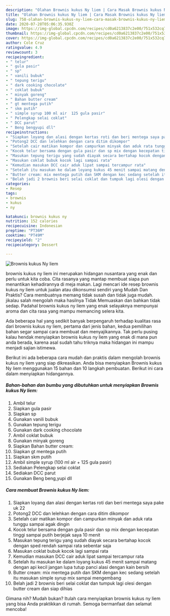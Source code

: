 ```yaml
---
description: "Olahan Brownis kukus Ny liem | Cara Masak Brownis kukus Ny liem Yang Enak Dan Mudah"
title: "Olahan Brownis kukus Ny liem | Cara Masak Brownis kukus Ny liem Yang Enak Dan Mudah"
slug: 758-olahan-brownis-kukus-ny-liem-cara-masak-brownis-kukus-ny-liem-yang-enak-dan-mudah
date: 2020-07-28T05:06:35.930Z
image: https://img-global.cpcdn.com/recipes/cd0a6213837c2e00/751x532cq70/brownis-kukus-ny-liem-foto-resep-utama.jpg
thumbnail: https://img-global.cpcdn.com/recipes/cd0a6213837c2e00/751x532cq70/brownis-kukus-ny-liem-foto-resep-utama.jpg
cover: https://img-global.cpcdn.com/recipes/cd0a6213837c2e00/751x532cq70/brownis-kukus-ny-liem-foto-resep-utama.jpg
author: Cole Cruz
ratingvalue: 4.9
reviewcount: 3
recipeingredient:
- " telur"
- " gula pasir"
- " sp"
- " vanili bubuk"
- " tepung terigu"
- " dark cooking chocolate"
- " coklat bubuk"
- " minyak goreng"
- " Bahan butter cream"
- " gt mentega putih"
- " skm putih"
- " simple syrup 100 ml air  125 gula pasir"
- " Pelengkap selai coklat"
- " DCC parut"
- " Beng bengyupi dll"
recipeinstructions:
- "Siapkan loyang dan alasi dengan kertas roti dan beri mentega saya pake uk 22"
- "Potong2 DCC dan lelehkan dengan cara ditim dikompor"
- "Setelah cair matikan kompor dan campurkan minyak dan aduk rata tunggu sampai agak dingin"
- "Kocok telur bersama dengan gula pasir dan sp mix dengan kecepatan tinggi sampai putih berjejak saya 10 menit"
- "Masukan tepung terigu yang sudah diayak secara bertahap kocok dengan sped rendah sampai rata sebentar saja"
- "Masukan coklat bubuk kocok lagi sampai rata"
- "Kemudian masukan DCC cair aduk lipat sampai tercampur rata"
- "Setelah itu masukan ke dalam loyang kukus 45 menit sampai matang dengan api kecil jangan lupa tutup panci alasi dengan kain bersih"
- "Butter cream: mix mentega putih dan SKM dengan kec sedang setelah itu masukan simple syrup mix sampai mengembang"
- "Belah jadi 2 brownis beri selai coklat dan tumpuk lagi olesi dengan butter cream dan siap dihias"
categories:
- Resep
tags:
- brownis
- kukus
- ny

katakunci: brownis kukus ny 
nutrition: 152 calories
recipecuisine: Indonesian
preptime: "PT36M"
cooktime: "PT49M"
recipeyield: "2"
recipecategory: Dessert

---
```



![Brownis kukus Ny liem](https://img-global.cpcdn.com/recipes/cd0a6213837c2e00/751x532cq70/brownis-kukus-ny-liem-foto-resep-utama.jpg)


brownis kukus ny liem ini merupakan hidangan nusantara yang enak dan perlu untuk kita coba. Cita rasanya yang mantap membuat siapa pun menantikan kehadirannya di meja makan.
Lagi mencari ide resep brownis kukus ny liem untuk jualan atau dikonsumsi sendiri yang Mudah Dan Praktis? Cara membuatnya memang tidak susah dan tidak juga mudah. jikalau salah mengolah maka hasilnya Tidak Memuaskan dan bahkan tidak sedap. Padahal brownis kukus ny liem yang enak selayaknya mempunyai aroma dan cita rasa yang mampu memancing selera kita.



Ada beberapa hal yang sedikit banyak berpengaruh terhadap kualitas rasa dari brownis kukus ny liem, pertama dari jenis bahan, kedua pemilihan bahan segar sampai cara membuat dan menyajikannya. Tak perlu pusing kalau hendak menyiapkan brownis kukus ny liem yang enak di mana pun anda berada, karena asal sudah tahu triknya maka hidangan ini mampu menjadi sajian istimewa.


Berikut ini ada beberapa cara mudah dan praktis dalam mengolah brownis kukus ny liem yang siap dikreasikan. Anda bisa menyiapkan Brownis kukus Ny liem menggunakan 15 bahan dan 10 langkah pembuatan. Berikut ini cara dalam menyiapkan hidangannya.

<!--inarticleads1-->

##### Bahan-bahan dan bumbu yang dibutuhkan untuk menyiapkan Brownis kukus Ny liem:

1. Ambil  telur
1. Siapkan  gula pasir
1. Siapkan  sp
1. Gunakan  vanili bubuk
1. Gunakan  tepung terigu
1. Gunakan  dark cooking chocolate
1. Ambil  coklat bubuk
1. Gunakan  minyak goreng
1. Siapkan  Bahan butter cream:
1. Siapkan  gt mentega putih
1. Siapkan  skm putih
1. Ambil  simple syrup (100 ml air + 125 gula pasir)
1. Sediakan  Pelengkap selai coklat
1. Sediakan  DCC parut
1. Gunakan  Beng beng,yupi dll




<!--inarticleads2-->

##### Cara membuat Brownis kukus Ny liem:

1. Siapkan loyang dan alasi dengan kertas roti dan beri mentega saya pake uk 22
1. Potong2 DCC dan lelehkan dengan cara ditim dikompor
1. Setelah cair matikan kompor dan campurkan minyak dan aduk rata tunggu sampai agak dingin
1. Kocok telur bersama dengan gula pasir dan sp mix dengan kecepatan tinggi sampai putih berjejak saya 10 menit
1. Masukan tepung terigu yang sudah diayak secara bertahap kocok dengan sped rendah sampai rata sebentar saja
1. Masukan coklat bubuk kocok lagi sampai rata
1. Kemudian masukan DCC cair aduk lipat sampai tercampur rata
1. Setelah itu masukan ke dalam loyang kukus 45 menit sampai matang dengan api kecil jangan lupa tutup panci alasi dengan kain bersih
1. Butter cream: mix mentega putih dan SKM dengan kec sedang setelah itu masukan simple syrup mix sampai mengembang
1. Belah jadi 2 brownis beri selai coklat dan tumpuk lagi olesi dengan butter cream dan siap dihias




Gimana nih? Mudah bukan? Itulah cara menyiapkan brownis kukus ny liem yang bisa Anda praktikkan di rumah. Semoga bermanfaat dan selamat mencoba!
